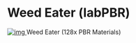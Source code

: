 # Weed Eater (labPBR)

[ ![img](https://media.forgecdn.net/avatars/thumbnails/406/524/64/64/637619905360513565.png) ](https://www.curseforge.com/minecraft/texture-packs/weed-eater) Weed Eater (128x PBR Materials)

